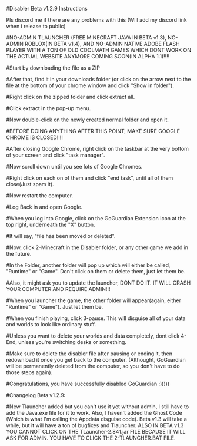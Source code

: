#Disabler Beta v1.2.9 Instructions

Pls discord me if there are any problems with this (Will add my discord link when i release to public)

#NO-ADMIN TLAUNCHER (FREE MINECRAFT JAVA IN BETA v1.3), NO-ADMIN ROBLOX(IN BETA v1.4), AND NO-ADMIN NATIVE ADOBE FLASH PLAYER WITH A TON OF OLD COOLMATH GAMES WHICH DONT WORK ON THE ACTUAL WEBSITE ANYMORE COMING SOON(IN ALPHA 1.1)!!!!

#Start by downloading the file as a ZIP

#After that, find it in your downloads folder (or click on the arrow next to the file at the bottom of your chrome window and click "Show in folder").

#Right click on the  zipped folder and click extract all.

#Click extract in the pop-up menu.

#Now double-click on the newly created normal folder and open it.

#BEFORE DOING ANYTHING AFTER THIS POINT, MAKE SURE GOOGLE CHROME IS CLOSED!!!!

#After closing Google Chrome, right click on the taskbar at the very bottom of your screen and click "task manager".

#Now scroll down until you see lots of Google Chromes.

#Right click on each on of them and click "end task", until all of them close(Just spam it).

#Now restart the computer.


#Log Back in and open Google.

#When you log into Google, click on the GoGuardian Extension Icon at the top right, underneath the "X" button.

#It will say, "file has been moved or deleted".

#Now, click 2-Minecraft in the Disabler folder, or any other game we add in the future.

#In the Folder, another folder will pop up which will either be called, "Runtime" or "Game". Don't click on them or delete them, just let them be.

#Also, it might ask you to update the launcher, DONT DO IT. IT WILL CRASH YOUR COMPUTER AND REQUIRE ADMIN!!!

#When you launcher the game, the other folder will appear(again, either "Runtime" or "Game"). Just let them be.

#When you finish playing, click 3-pause. This will disguise all of your data and worlds to look like ordinary stuff.

#Unless you want to delete your worlds and data completely, dont click 4-End, unless you're switching desks or something.

#Make sure to delete the disabler file after pausing or ending it, then redownload it once you get back to the computer. (Althought, GoGuardian will be permanently deleted from the computer, so you don't have to do those steps again).

#Congratulations, you have successfully disabled GoGuardian :)))))

#Changelog Beta v1.2.9:

#New Tlauncher added but you can't use it yet without admin, I still have to add the Java.exe file for it to work. Also, I haven't added the Ghost Code (Which is what I'm calling the Appdata disguise code). Beta v1.3 will take a while, but it will have a ton of bugfixes and Tlauncher. ALSO IN BETA v1.3 YOU CANNOT CLICK ON THE TLauncher-2.841.jar FILE BECAUSE IT WILL ASK FOR ADMIN. YOU HAVE TO CLICK THE 2-TLAUNCHER.BAT FILE.
